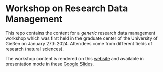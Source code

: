 # Workshop on Research Data Management

This repo contains the content for a *generic* research data management workshop which was first held in the graduate center of the University of Gießen on January 27th 2024. Attendees come from different fields of research (natural sciences). 

The workshop content is rendered on this [website](https://julia-pfarr.github.io/rdm_workshop/) and available in presentation mode in these [Google Slides](https://docs.google.com/presentation/d/13-mmwksZDUksGK9rskYnzL-ybIPhhMlaAmF11ZmrYRw/edit?usp=sharing).
